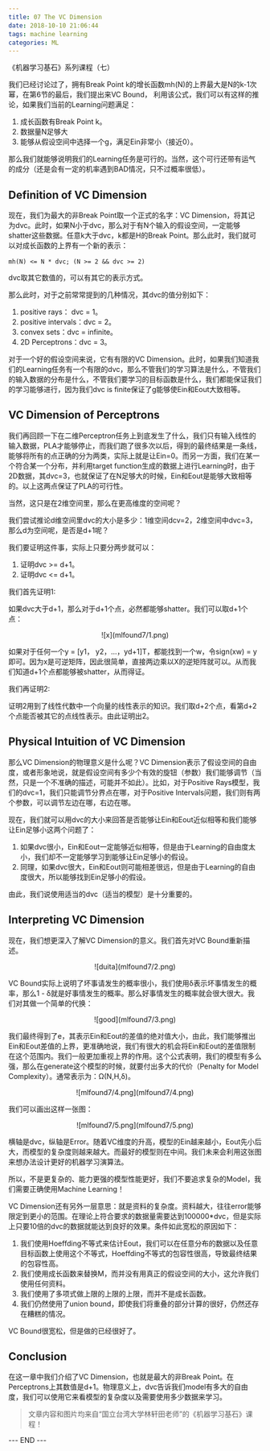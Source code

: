 ```yaml
---
title: 07 The VC Dimension 
date: 2018-10-10 21:06:44
tags: machine learning
categories: ML
---
```


《机器学习基石》系列课程（七）

我们已经讨论过了，拥有Break Point k的增长函数mh(N)的上界最大是N的k-1次幂，在第6节的最后，我们提出来VC Bound， 利用该公式，我们可以有这样的推论，如果我们当前的Learning问题满足：

1. 成长函数有Break Point k。
2. 数据量N足够大
3. 能够从假设空间中选择一个g，满足Ein非常小（接近0）。

那么我们就能够说明我们的Learning任务是可行的。当然，这个可行还带有运气的成分（还是会有一定的机率遇到BAD情况，只不过概率很低）。

<!-- more -->

## Definition of VC Dimension

现在，我们为最大的非Break Point取一个正式的名字：VC Dimension，将其记为dvc。此时，如果N小于dvc，那么对于有N个输入的假设空间，一定能够shatter这些数据。任意k大于dvc，k都是H的Break Point。那么此时，我们就可以对成长函数的上界有一个新的表示：

```
mh(N) <= N * dvc; (N >= 2 && dvc >= 2)
```

dvc取其它数值的，可以有其它的表示方式。

那么此时，对于之前常常提到的几种情况，其dvc的值分别如下：

1. positive rays： dvc = 1。
2. positive intervals：dvc = 2。
3. convex sets：dvc = infinite。
4. 2D Perceptrons：dvc = 3。

对于一个好的假设空间来说，它有有限的VC Dimension。此时，如果我们知道我们的Learning任务有一个有限的dvc，那么不管我们的学习算法是什么，不管我们的输入数据的分布是什么，不管我们要学习的目标函数是什么，我们都能保证我们的学习能够进行，因为我们dvc is finite保证了g能够使Ein和Eout大致相等。

## VC Dimension of Perceptrons

我们再回顾一下在二维Perceptron任务上到底发生了什么，我们只有输入线性的输入数据，PLA才能够停止，而我们跑了很多次以后，得到的最终结果是一条线，能够将所有的点正确的分为两类，实际上就是让Ein=0。而另一方面，我们在某一个符合某一个分布，并利用target function生成的数据上进行Learning时，由于2D数据，其dvc=3，也就保证了在N足够大的时候，Ein和Eout是能够大致相等的。以上这两点保证了PLA的可行性。

当然，这只是在2维空间里，那么在更高维度的空间呢？

我们尝试推论d维空间里dvc的大小是多少：1维空间dcv=2，2维空间中dvc=3，那么d为空间呢，是否是d+1呢？

我们要证明这件事，实际上只要分两步就可以：

1. 证明dvc >= d+1。
2. 证明dvc <= d+1。

我们首先证明1:

如果dvc大于d+1，那么对于d+1个点，必然都能够shatter。我们可以取d+1个点：

<div align=center> ![x](mlfound7/1.png) </div>

如果对于任何一个y = [y1， y2，...，yd+1]T，都能找到一个w，令sign(xw) = y即可。因为x是可逆矩阵，因此很简单，直接两边乘以X的逆矩阵就可以。从而我们知道d+1个点都能够被shatter，从而得证。



我们再证明2:

证明2用到了线性代数中一个向量的线性表示的知识。我们取d+2个点，看第d+2个点能否被其它的点线性表示。由此证明出2。

## Physical Intuition of VC Dimension

那么VC Dimension的物理意义是什么呢？VC Dimension表示了假设空间的自由度，或者形象地说，就是假设空间有多少个有效的旋钮（参数）我们能够调节（当然，只是一个不准确的描述，可能并不如此）。比如，对于Positive Rays模型，我们的dvc=1，我们只能调节分界点在哪，对于Positive Intervals问题，我们则有两个参数，可以调节左边在哪，右边在哪。

现在，我们就可以用dvc的大小来回答是否能够让Ein和Eout近似相等和我们能够让Ein足够小这两个问题了：

1. 如果dvc很小，Ein和Eout一定能够近似相等，但是由于Learning的自由度太小，我们却不一定能够学习到能够让Ein足够小的假设。
2. 同理，如果dvc很大，Ein和Eout则可能相差很远，但是由于Learning的自由度很大，所以能够找到Ein足够小的假设。

由此，我们说使用适当的dvc（适当的模型）是十分重要的。

## Interpreting VC Dimension

现在，我们想更深入了解VC Dimension的意义。我们首先对VC Bound重新描述。

<div align=center> ![duita](mlfound7/2.png) </div>

VC Bound实际上说明了坏事请发生的概率很小，我们使用δ表示坏事情发生的概率，那么1 - δ就是好事情发生的概率。那么好事情发生的概率就会很大很大。我们对其做一个简单的代换：

<div align=center> ![good](mlfound7/3.png) </div>

我们最终得到了e，其表示Ein和Eout的差值的绝对值大小，由此，我们能够推出Ein和Eout差值的上界，更准确地说，我们有很大的机会将Ein和Eout的差值限制在这个范围内。我们一般更加重视上界的作用。这个公式表明，我们的模型有多么强，那么在generate这个模型的时候，就要付出多大的代价（Penalty for Model Complexity）。通常表示为：Ω(N,H,δ)。

<div align=center>![mlfound7/4.png](mlfound7/4.png) </div>

我们可以画出这样一张图：

<div align=center> ![mlfound7/5.png](mlfound7/5.png) </div>

横轴是dvc，纵轴是Error。随着VC维度的升高，模型的Ein越来越小，Eout先小后大，而模型的复杂度则越来越大。而最好的模型则在中间。我们未来会利用这张图来想办法设计更好的机器学习演算法。

所以，不是更复杂的、能力更强的模型性能更好，我们不要追求复杂的Model，我们需要正确使用Machine Learning！



VC Dimension还有另外一层意思：就是资料的复杂度。资料越大，往往error能够限定到更小的范围。在理论上符合要求的数据量需要达到100000\*dvc，但是实际上只要10倍的dvc的数据就能达到良好的效果。条件如此宽松的原因如下：

1. 我们使用Hoeffding不等式来估计Eout，我们可以在任意分布的数据以及任意目标函数上使用这个不等式，Hoeffding不等式的包容性很高，导致最终结果的包容性高。
2. 我们使用成长函数来替换M，而并没有用真正的假设空间的大小，这允许我们使用任何资料。
3. 我们使用了多项式做上限的上限的上限，而并不是成长函数。
4. 我们仍然使用了union bound，即使我们将重叠的部分计算的很好，仍然还存在糟糕的情况。

VC Bound很宽松，但是做的已经很好了。

## Conclusion
在这一章中我们介绍了VC Dimension，也就是最大的非Break Point。在Perceptrons上其数值是d+1。物理意义上，dvc告诉我们model有多大的自由度，我们可以使用它来看模型的复杂度以及需要使用多少数据来学习。


> 文章内容和图片均来自“国立台湾大学林轩田老师”的《机器学习基石》课程！

--- END --- 